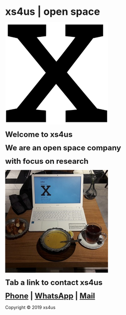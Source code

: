 <head>
<link rel="apple-touch-icon" sizes="180x180" href="/apple-touch-icon.png" />
<link rel="icon" type="image/png" sizes="32x32" href="/favicon-32x32.png" />
<link rel="icon" type="image/png" sizes="16x16" href="/favicon-16x16.png" />
<link rel="manifest" href="/site.webmanifest" />
</head>

<strong><font size="6">xs4us | open space</font></strong>

<img alt="xs4us" width="330" src="xs4us.svg" />

<strong><font size="5">Welcome to xs4us</font></strong>

<strong><font size="5">We are an open space company</font></strong>

<strong><font size="5">with focus on research</font></strong>

<p><img alt="xs4us" width="330" src="xs4us-office.jpg" /></p>

<strong><font size="5">Tab a link to contact xs4us</font></strong>

<strong><font size="5"><a href="tel:+31684423888">Phone</a> | <a href="https://wa.me/31684423888?text=xs4us" target="_blank">WhatsApp</a> | <a href="mailto:xs4us.github@gmail.com" target="_blank">Mail</a></font></strong>

Copyright © 2019 xs4us
